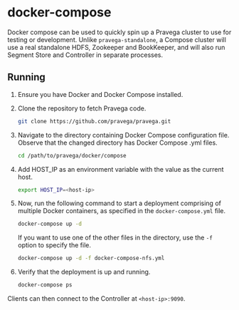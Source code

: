 <!--
Copyright (c) 2017 Dell Inc., or its subsidiaries. All Rights Reserved.

Licensed under the Apache License, Version 2.0 (the "License");
you may not use this file except in compliance with the License.
You may obtain a copy of the License at

    http://www.apache.org/licenses/LICENSE-2.0
-->
# docker-compose

Docker compose can be used to quickly spin up a Pravega cluster to use for testing or development. Unlike 
`pravega-standalone`, a Compose cluster will use a real standalone HDFS, Zookeeper and BookKeeper, and will also run
Segment Store and Controller in separate processes.

## Running

1. Ensure you have Docker and Docker Compose installed.

2. Clone the repository to fetch Pravega code.

   ```bash
   git clone https://github.com/pravega/pravega.git
   ```

3. Navigate to the directory containing Docker Compose configuration file. Observe that the changed directory has Docker Compose .yml files.

   ```bash
   cd /path/to/pravega/docker/compose
   ```

4. Add HOST_IP as an environment variable with the value as the current host.

   ```bash
   export HOST_IP=<host-ip>
   ```

5. Now, run the following command to start a deployment comprising of multiple Docker containers, as specified in the
   `docker-compose.yml` file.

   ```bash
   docker-compose up -d
   ```

   If you want to use one of the other files in the directory, use the `-f` option to specify the file.

   ```bash
   docker-compose up -d -f docker-compose-nfs.yml
   ```

6. Verify that the deployment is up and running.

   ```bash
   docker-compose ps
   ```

Clients can then connect to the Controller at `<host-ip>:9090`.